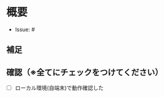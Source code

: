 # 概要

<!--対応したIssue番号を記載する↓-->
- Issue: #

## 補足


## 確認（※全てにチェックをつけてください）

- [ ] ローカル環境(自端末)で動作確認した

<!--本番リリース時、URLに「?template=prd.md」を追加-->
<!--STGリリース時、URLに「?template=stg.md」を追加-->
<!--DEVリリース時、URLに「?template=dev.md」を追加-->

